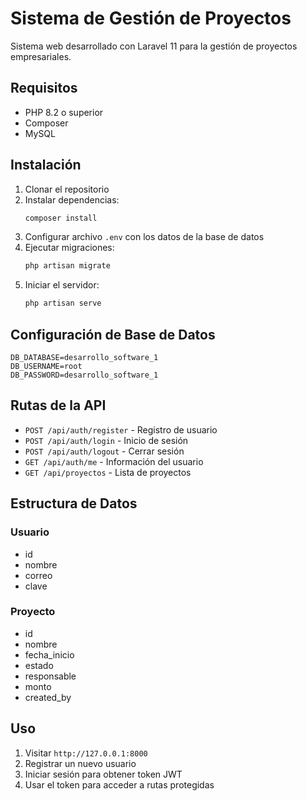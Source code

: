 # Sistema de Gestión de Proyectos

Sistema web desarrollado con Laravel 11 para la gestión de proyectos empresariales.

## Requisitos

- PHP 8.2 o superior
- Composer
- MySQL

## Instalación

1. Clonar el repositorio
2. Instalar dependencias:
   ```bash
   composer install
   ```
3. Configurar archivo `.env` con los datos de la base de datos
4. Ejecutar migraciones:
   ```bash
   php artisan migrate
   ```
5. Iniciar el servidor:
   ```bash
   php artisan serve
   ```

## Configuración de Base de Datos

```env
DB_DATABASE=desarrollo_software_1
DB_USERNAME=root
DB_PASSWORD=desarrollo_software_1
```

## Rutas de la API

- `POST /api/auth/register` - Registro de usuario
- `POST /api/auth/login` - Inicio de sesión
- `POST /api/auth/logout` - Cerrar sesión
- `GET /api/auth/me` - Información del usuario
- `GET /api/proyectos` - Lista de proyectos

## Estructura de Datos

### Usuario
- id
- nombre
- correo
- clave

### Proyecto
- id
- nombre
- fecha_inicio
- estado
- responsable
- monto
- created_by

## Uso

1. Visitar `http://127.0.0.1:8000`
2. Registrar un nuevo usuario
3. Iniciar sesión para obtener token JWT
4. Usar el token para acceder a rutas protegidas
